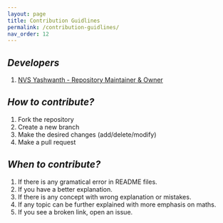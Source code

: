 ```yaml
---
layout: page
title: Contribution Guidlines
permalink: /contribution-guidlines/
nav_order: 12
---
```


## ***Developers***
1. [NVS Yashwanth - Repository Maintainer & Owner](https://github.com/NvsYashwanth)

## ***How to contribute?***
1. Fork the repository
2. Create a new branch
3. Make the desired changes (add/delete/modify)
4. Make a pull request

## ***When to contribute?***
1. If there is any gramatical error in README files.
2. If you have a better explanation.
3. If there is any concept with wrong explanation or mistakes.
4. If any topic can be further explained with more emphasis on maths.
5. If you see a broken link, open an issue.
